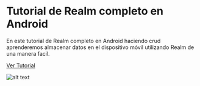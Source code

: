 # Tutorial de Realm completo en Android


En este tutorial de Realm completo en Android haciendo crud aprenderemos almacenar datos en el dispositivo móvil utilizando Realm de una manera facil.

<a href="https://frankdeveloper.com/tutorial-de-realm-completo-en-android-haciendo-crud/" target="_blank">Ver Tutorial</a>

![alt text](https://frankdeveloper.com/wp-content/uploads/2018/08/Tutorial-de-realm-completo-en-Android.png)
